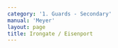 ```yaml
---
category: '1. Guards - Secondary'
manual: 'Meyer'
layout: page
title: Irongate / Eisenport
---
```


<link rel="import" href="/bower_components/polymer/polymer.html">
<link rel="import" href="shared-styles.html">

<dom-module id="{{ page.url | split:'/' | last | remove: '.html' }}-element">
  <template>
    <style include="shared-styles">
      :host {
        display: block;

        padding: 10px;
      }
    </style>

    <div class="card">

      <h1>{{ page.title }}</h1>
      <blockquote><p>The Irongate is done thus: stand with your right foot forward and hold your sword with the hilt in front of your knee with straight hanging arms, so that your point extends up toward your opponent's face. Thus you have your sword in front of you for protection like an iron door; for when you stand with your feet wide, so that your body is low, you can put off all cuts and thrusts from this position.</p></blockquote>

      <p>Unfortunately there is no illustration demonstrate this guard in the longsword manual but there is a similar guard in Rapier. One might think of it as <a href="langort">Long Point</a> or an extended <a href="pflug">Plow</a> with the sword in front of the body.</p>

      <img class="card-image" src="/manuals/meyer/images/guards/eisenport-rapier-illustration.jpg">

      <p>It is useful to note that Meÿer's Irongate was most likely inspired from Italian traditions. An example can be found in Marozzo's "Greatsword", which has Porta di Ferro (Irongate).</p>

      <p>Porta di Ferro Alta (High Irongate):</p>
      <img class="card-image" src="/manuals/meyer/images/guards/Marozzo_Porta_di_Ferro_Alta.png">

      <p>Porta di Ferro Stretta (Narrow Irongate):</p>
      <img class="card-image" src="/manuals/meyer/images/guards/Marozzo_Porta_di_Ferro_Stretta.png">

      <p>When comparing with the Liechtenauer tradition, one could argue this is very similar to the Speaking Window, which is referenced within the <a href="langort">Longpoint</a>.</p>

    </div>
  </template>

  <script>
    Polymer({
      is: '{{ page.url | split:'/' | last | remove: '.html' }}-element',
    });
  </script>
</dom-module>